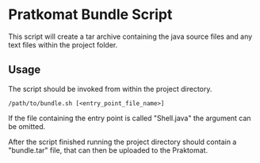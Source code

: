 # Pratkomat Bundle Script

This script will create a tar archive containing the java source files and any text files within the project folder.

Usage
-----------

The script should be invoked from within the project directory.

    /path/to/bundle.sh [<entry_point_file_name>]
    
If the file containing the entry point is called "Shell.java" the argument can be omitted.

After the script finished running the project directory should contain a "bundle.tar" file, that can then be uploaded to the Praktomat.
